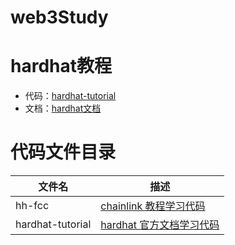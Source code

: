 # web3Study

# hardhat教程
- 代码：[hardhat-tutorial](./hardhat-tutorial/)
- 文档：[hardhat文档](./document/hardhat-tutorial/)

# 代码文件目录

|文件名|描述|
|--- |---|
|hh-fcc |[chainlink 教程学习代码](https://www.bilibili.com/video/BV1Ca411n7ta/?p=86&spm_id_from=333.880.my_history.page.click&vd_source=89060ebd32162a541eb52967c48dddd6)|
|hardhat-tutorial|[hardhat 官方文档学习代码](https://hardhat.org/tutorial)|

